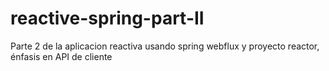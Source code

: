# reactive-spring-part-II
Parte 2 de la aplicacion reactiva usando spring webflux y proyecto reactor, énfasis en API de cliente 
